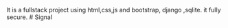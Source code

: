 It is a fullstack project using html,css,js and bootstrap, django ,sqlite. it fully secure.
#   S i g n a l  
 